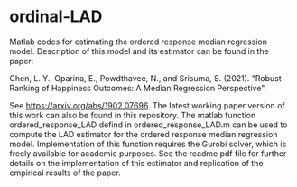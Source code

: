 # ordinal-LAD
Matlab codes for estimating the ordered response median regression model. Description of this model and its estimator can be found in the paper:

Chen, L. Y., Oparina, E., Powdthavee, N., and Srisuma, S. (2021). "Robust Ranking of Happiness Outcomes: A Median Regression Perspective".

See https://arxiv.org/abs/1902.07696. The latest working paper version of this work can also be found in this repository. The matlab function ordered_response_LAD defind in ordered_response_LAD.m can be used to compute the LAD estimator for the ordered response median regression model. Implementation of this function requires the Gurobi solver, which is freely available for academic purposes. See the readme pdf file for further details on the implementation of this estimator and replication of the empirical results of the paper. 

